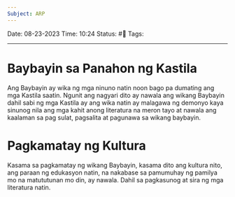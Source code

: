 ```yaml
---
Subject: ARP
---
```

Date: 08-23-2023 
Time: 10:24
Status: #📝 
Tags: 

-----

# Baybayin sa Panahon ng Kastila 
Ang Baybayin ay wika ng mga ninuno natin noon bago pa dumating ang mga Kastila saatin. Ngunit ang nagyari dito ay nawala ang wikang Baybayin dahil sabi ng mga Kastila ay ang wika natin ay malagawa ng demonyo kaya sinunog nila ang mga kahit anong literatura na meron tayo at nawala ang kaalaman sa pag sulat, pagsalita at pagunawa sa wikang baybayin.

# Pagkamatay ng Kultura
Kasama sa pagkamatay ng wikang Baybayin, kasama dito ang kultura nito, ang paraan ng edukasyon natin, na nakabase sa pamumuhay ng pamilya mo na matututunan mo din, ay nawala. Dahil sa pagkasunog at sira ng mga literatura natin.
